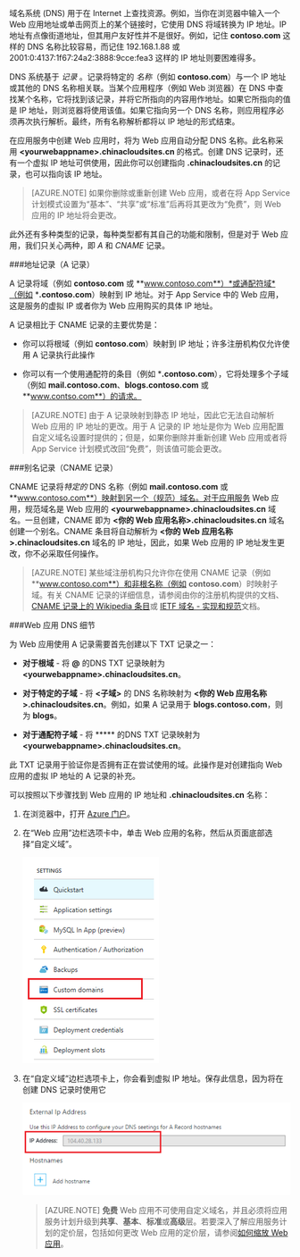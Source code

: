 域名系统 (DNS) 用于在 Internet 上查找资源。例如，当你在浏览器中输入一个 Web 应用地址或单击网页上的某个链接时，它使用 DNS 将域转换为 IP 地址。IP 地址有点像街道地址，但其用户友好性并不是很好。例如，记住 **contoso.com** 这样的 DNS 名称比较容易，而记住 192.168.1.88 或 2001:0:4137:1f67:24a2:3888:9cce:fea3 这样的 IP 地址则要困难得多。

DNS 系统基于 *记录* 。记录将特定的 *名称*（例如 **contoso.com**）与一个 IP 地址或其他的 DNS 名称相关联。当某个应用程序（例如 Web 浏览器）在 DNS 中查找某个名称，它将找到该记录，并将它所指向的内容用作地址。如果它所指向的值是 IP 地址，则浏览器将使用该值。如果它指向另一个 DNS 名称，则应用程序必须再次执行解析。最终，所有名称解析都将以 IP 地址的形式结束。

在应用服务中创建 Web 应用时，将为 Web 应用自动分配 DNS 名称。此名称采用 **&lt;yourwebappname&gt;.chinacloudsites.cn** 的格式。创建 DNS 记录时，还有一个虚拟 IP 地址可供使用，因此你可以创建指向 **.chinacloudsites.cn** 的记录，也可以指向该 IP 地址。

> [AZURE.NOTE] 如果你删除或重新创建 Web 应用，或者在将 App Service 计划模式设置为“基本”、“共享”或“标准”后再将其更改为“免费”，则 Web 应用的 IP 地址将会更改。

此外还有多种类型的记录，每种类型都有其自己的功能和限制，但是对于 Web 应用，我们只关心两种，即 *A* 和 *CNAME* 记录。

###地址记录（A 记录）

A 记录将域（例如 **contoso.com** 或 **www.contoso.com**）*或通配符域*（例如 ***.contoso.com**）映射到 IP 地址。对于 App Service 中的 Web 应用，这是服务的虚拟 IP 或者你为 Web 应用购买的具体 IP 地址。

A 记录相比于 CNAME 记录的主要优势是：

* 你可以将根域（例如 **contoso.com**）映射到 IP 地址；许多注册机构仅允许使用 A 记录执行此操作

* 你可以有一个使用通配符的条目（例如 ***.contoso.com**），它将处理多个子域（例如 **mail.contoso.com**、**blogs.contoso.com** 或 **www.contso.com**）的请求。

> [AZURE.NOTE] 由于 A 记录映射到静态 IP 地址，因此它无法自动解析 Web 应用的 IP 地址的更改。用于 A 记录的 IP 地址是你为 Web 应用配置自定义域名设置时提供的；但是，如果你删除并重新创建 Web 应用或者将 App Service 计划模式改回“免费”，则该值可能会更改。

###别名记录（CNAME 记录）

CNAME 记录将*特定的* DNS 名称（例如 **mail.contoso.com** 或 **www.contoso.com**）映射到另一个（规范）域名。对于应用服务 Web 应用，规范域名是 Web 应用的 **&lt;yourwebappname>.chinacloudsites.cn** 域名。一旦创建，CNAME 即为 **&lt;你的 Web 应用名称>.chinacloudsites.cn** 域名创建一个别名。CNAME 条目将自动解析为 **&lt;你的 Web 应用名称>.chinacloudsites.cn** 域名的 IP 地址，因此，如果 Web 应用的 IP 地址发生更改，你不必采取任何操作。

> [AZURE.NOTE] 某些域注册机构只允许你在使用 CNAME 记录（例如 **www.contoso.com**）和非根名称（例如 **contoso.com**）时映射子域。有关 CNAME 记录的详细信息，请参阅由你的注册机构提供的文档、<a href="http://en.wikipedia.org/wiki/CNAME_record">CNAME 记录上的 Wikipedia 条目</a>或 <a href="http://tools.ietf.org/html/rfc1035">IETF 域名 - 实现和规范</a>文档。

###Web 应用 DNS 细节

为 Web 应用使用 A 记录需要首先创建以下 TXT 记录之一：

* **对于根域** - 将 **@** 的DNS TXT 记录映射为 **&lt;yourwebappname&gt;.chinacloudsites.cn**。

* **对于特定的子域** - 将 **&lt;子域>** 的 DNS 名称映射为 **&lt;你的 Web 应用名称&gt;.chinacloudsites.cn**。例如，如果 A 记录用于 **blogs.contoso.com**，则为 **blogs**。

* **对于通配符子域** - 将 ***** 的DNS TXT 记录映射为 **&lt;yourwebappname&gt;.chinacloudsites.cn**。

此 TXT 记录用于验证你是否拥有正在尝试使用的域。此操作是对创建指向 Web 应用的虚拟 IP 地址的 A 记录的补充。

可以按照以下步骤找到 Web 应用的 IP 地址和 **.chinacloudsites.cn** 名称：

1. 在浏览器中，打开 [Azure 门户](https://portal.azure.cn)。

2. 在“Web 应用”边栏选项卡中，单击 Web 应用的名称，然后从页面底部选择“自定义域”。

	![](./media/custom-dns-web-site/dncmntask-cname-6.png)

3. 在“自定义域”边栏选项卡上，你会看到虚拟 IP 地址。保存此信息，因为将在创建 DNS 记录时使用它

	![](./media/custom-dns-web-site/virtual-ip-address.png)

	> [AZURE.NOTE] **免费** Web 应用不可使用自定义域名，并且必须将应用服务计划升级到**共享**、**基本**、**标准**或**高级**层。若要深入了解应用服务计划的定价层，包括如何更改 Web 应用的定价层，请参阅[如何缩放 Web 应用](/documentation/articles/web-sites-scale/)。

<!---HONumber=Mooncake_0926_2016-->